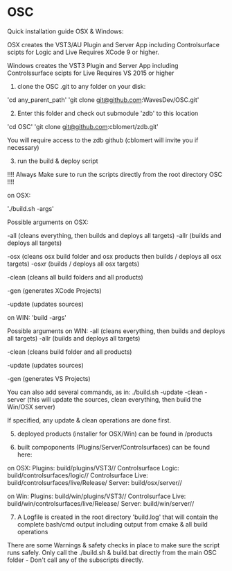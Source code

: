 # OSC

Quick installation guide OSX & Windows:

OSX creates the VST3/AU Plugin and Server App including Controlsurface scipts for Logic and Live
Requires XCode 9 or higher.


Windows creates the VST3 Plugin and Server App including Controlssurface scipts for Live
Requires VS 2015 or higher



1. clone the OSC .git to any folder on your disk:

'cd any_parent_path'
'git clone git@github.com:WavesDev/OSC.git'


2. Enter this folder and check out submodule 'zdb' to this location

'cd OSC' 
'git clone git@github.com:cblomert/zdb.git'

You will require access to the zdb github (cblomert will invite you if necessary)


3. run the build & deploy script

!!!! Always Make sure to run the scripts directly from the root directory OSC !!!!


on OSX: 

'./build.sh -args'

Possible arguments on OSX: 

-all (cleans everything, then builds and deploys all targets)
-allr (builds and deploys all targets)

-osx (cleans osx build folder and osx products then builds / deploys all osx targets)
-osxr (builds / deploys all osx targets)

-clean (cleans all build folders and all products)

-gen (generates XCode Projects)

-update (updates sources)



on WIN: 
'build -args'

Possible arguments on WIN: 
-all (cleans everything, then builds and deploys all targets)
-allr (builds and deploys all targets)

-clean (cleans build folder and all products)

-update (updates sources)

-gen (generates VS Projects)



You can also add several commands, as in: 
./build.sh -update -clean -server
(this will update the sources, clean everything, then build the Win/OSX server)

If specified, any update & clean operations are done first.


5. deployed products (installer for OSX/Win) can be found in /products

6. built compoponents (Plugins/Server/Controlsurfaces) can be found here:

on OSX:
Plugins: build/plugins/VST3/<Config>/
Controlsurface Logic: build/controlsurfaces/logic/<Config>/
Controlsurface Live: build/controlsurfaces/live/Release/
Server: build/osx/server/<Config>/

on Win:
Plugins: build/win/plugins/VST3/<Config>/
Controlsurface Live: build/win/controlsurfaces/live/Release/
Server: build/win/server/<Config>/

7. A Logfile is created in the root directory 'build.log' that will contain the complete bash/cmd output including output from cmake & all build operations

There are some Warnings & safety checks in place to make sure the script runs safely. 
Only call the ./build.sh & build.bat directly from the main OSC folder - Don't call any of the subscripts directly. 


